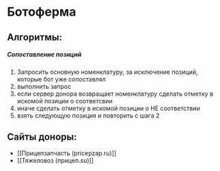# Ботоферма
## Алгоритмы:
##### Сопоставление позиций
1. Запросить основную номенклатуру, за исключение позиций, которые бот уже сопоставлял
2. выполнить запрос
3. если сервер донора возвращает номенклатуру сделать отметку в искомой позиции о соответсвии
4. иначе сделать отметку в искомой позиции о НЕ соответствии
5. взять следующую позиция и повторить с шага 2

 


## Сайты доноры:
- [[Прицепзапчасть (pricepzap.ru)]]
- [[Тяжеловоз (прицеп.su)]]